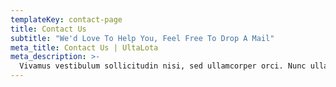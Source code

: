 ```yaml
---
templateKey: contact-page
title: Contact Us
subtitle: "We'd Love To Help You, Feel Free To Drop A Mail"
meta_title: Contact Us | UltaLota
meta_description: >-
  Vivamus vestibulum sollicitudin nisi, sed ullamcorper orci. Nunc ullamcorper nisl purus, nec semper ante condimentum a. Aliquam dignissim laoreet bibendum.
---
```

